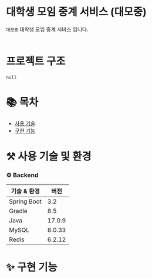 # 대학생 모임 중계 서비스 (대모중)

`대모중` 대학생 모임 중계 서비스 입니다. <br/><br/>



# 프로젝트 구조

```
null
```

# 📚 목차

- [사용 기술](#-사용-기술-및-환경)
- [구현 기능](#-구현-기능)

# ⚒️ 사용 기술 및 환경

### ⚙️ Backend

| 기술 & 환경 | 버전 |
|---------|--|
| Spring Boot | 3.2 |
| Gradle  | 8.5 |
| Java    | 17.0.9 |
| MySQL   | 8.0.33 |
| Redis   | 6.2.12 |

# ✨ 구현 기능

